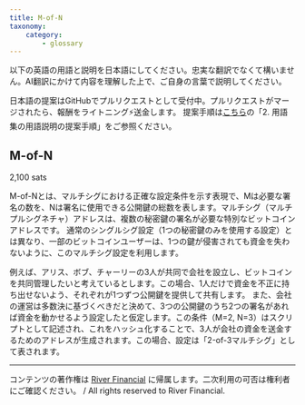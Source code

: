 ```yaml
---
title: M-of-N
taxonomy:
    category:
        - glossary
---
```


以下の英語の用語と説明を日本語にしてください。忠実な翻訳でなくて構いません。AI翻訳にかけて内容を理解した上で、ご自身の言葉で説明してください。

日本語の提案はGitHubでプルリクエストとして受付中。プルリクエストがマージされたら、報酬をライトニング⚡️送金します。
提案手順は[こちら](https://github.com/lostinbitcoin/categories/wiki)の「2. 用語集の用語説明の提案手順」をご参照ください。

## M-of-N
2,100 sats

M-of-Nとは、マルチシグにおける正確な設定条件を示す表現で、Mは必要な署名の数を、Nは署名に使用できる公開鍵の総数を表します。マルチシグ（マルチプルシグネチャ）アドレスは、複数の秘密鍵の署名が必要な特別なビットコインアドレスです。 通常のシングルシグ設定（1つの秘密鍵のみを使用する設定）とは異なり、一部のビットコインユーザーは、1つの鍵が侵害されても資金を失わないように、このマルチシグ設定を利用します。

例えば、アリス、ボブ、チャーリーの3人が共同で会社を設立し、ビットコインを共同管理したいと考えているとします。この場合、1人だけで資金を不正に持ち出せないよう、それぞれが1つずつ公開鍵を提供して共有します。 また、会社の運営は多数決に基づくべきだと決めて、3つの公開鍵のうち2つの署名があれば資金を動かせるよう設定したと仮定します。この条件（M=2, N=3）はスクリプトとして記述され、これをハッシュ化することで、3人が会社の資金を送金するためのアドレスが生成されます。この場合、設定は「2-of-3マルチシグ」として表されます。

---
コンテンツの著作権は [River Financial](https://river.com/) に帰属します。二次利用の可否は権利者にご確認ください。 / All rights reserved to River Financial.
